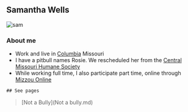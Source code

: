 

## Samantha Wells

![sam](http://picsum.photos/200/200)

### About me

- Work and live in [Columbia](http://www.visitcolumbiamo.com/) Missouri
- I have a pitbull names Rosie. We rescheduled her from the [Central Missouri Humane Society](https://cmhspets.org/)
- While working full time, I also participate part time, online through [Mizzou Online](https://online.missouri.edu/)

```html
## See pages
```
> [Not a Bully](Not a bully.md)
